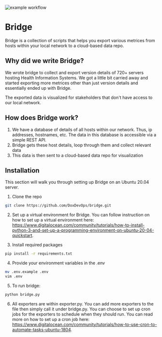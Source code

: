 
![example workflow](https://github.com/DoxDevOps/bridge/actions/workflows/CI.yml/badge.svg)

# Bridge

Bridge is a collection of scripts that helps you export various metrices from hosts within your local network to a cloud-based data repo.

## Why did we write Bridge?

We wrote bridge to collect and export version details of 720+ servers hosting Health Information Systems. We got a little bit carried away and started exporting more metrices other than just version details and essentially ended up with Bridge.

The exported data is visualized for stakeholders that don't have access to our local network.

## How does Bridge work?

1. We have a database of details of all hosts within our network. Thus, ip addresses, hostnames, etc. The data in this database is accessible via a simple REST API.
2. Bridge gets these host details, loop through them and collect relevant data
3. This data is then sent to a cloud-based data repo for visualization

## Installation

This section will walk you through setting up Bridge on an Ubuntu 20.04 server.

1. Clone the repo

```bash
git clone https://github.com/DoxDevOps/bridge.git
```

2. Set up a virtual environment for Bridge. You can follow instruction on how to set up a virtual environment here: <https://www.digitalocean.com/community/tutorials/how-to-install-python-3-and-set-up-a-programming-environment-on-ubuntu-20-04-quickstart>.

3. Install required packages

```bash
pip install -r requirements.txt
```

4. Provide your environment variables in the .env

```bash
mv .env.example .env
vim .env
```

5. To run bridge:

```bash
python bridge.py
```

6. All exporters are within exporter.py. You can add more exporters to the file then simply call it under bridge.py. You can choose to set up cron jobs for the exporters to schedule when they should run. You can read more on how to set up a cron job here: <https://www.digitalocean.com/community/tutorials/how-to-use-cron-to-automate-tasks-ubuntu-1804>.
